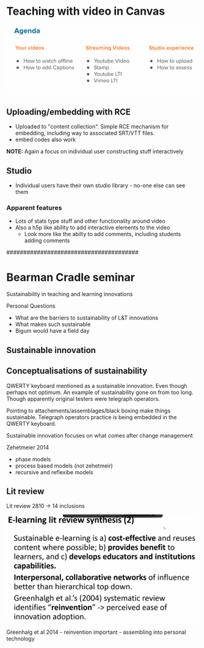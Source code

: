 # Teaching with video in Canvas

![](images/video-agenda.png)

## Uploading/embedding with RCE

- Uploaded to "content collection". Simple RCE mechanism for embedding, including way to associated SRT/VTT files.
- embed codes also work

**NOTE:** Again a focus on individual user constructing stuff interactively

## Studio

- Individual users have their own studio library - no-one else can see them

### Apparent features

- Lots of stats type stuff and other functionality around video
- Also a h5p like ability to add interactive elements to the video
  - Look more like the abilty to add comments, including students adding comments



#######################################

# Bearman Cradle seminar

Sustainability in teaching and learning innovations

Personal Questions

- What are the barriers to sustainability of L&T innovations
- What makes such sustainable
- Bigum would have a field day

## Sustainable innovation
## Conceptualisations of sustainability

QWERTY keyboard mentioned as a sustainable innovation. Even though perhaps not optimum. An example of sustainability gone on from too long. Though apparently original testers were telegraph operators.

Pointing to attachements/assemblages/black boxing make things sustainable. Telegraph operators practice is being embedded in the QWERTY keyboard.

Sustainable innovation focuses on what comes after change management

Zehetmeier 2014 
- phase models
- process based models (not zehetmeir)
- recursive and reflexibe models


## Lit review

Lit review 2810 -> 14 inclusions

![](images/elearingLitReview.png)

Greenhalg et al 2014 - reinvention important - assembling into personal technology
